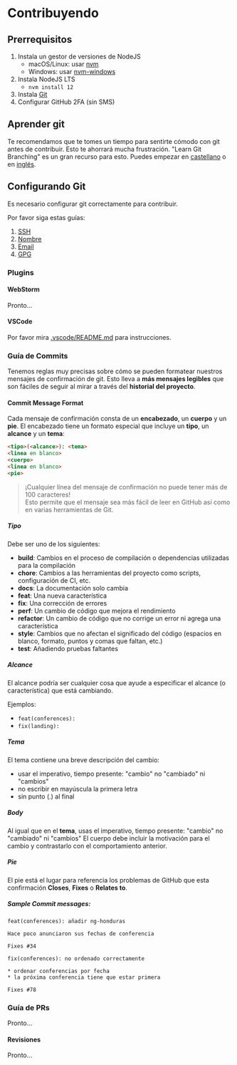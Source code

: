 # Contribuyendo

## Prerrequisitos

1. Instala un gestor de versiones de NodeJS
    - macOS/Linux: usar [nvm](https://github.com/nvm-sh/nvm#installation-and-update)
    - Windows: usar [nvm-windows](https://github.com/coreybutler/nvm-windows#installation--upgrades)
1. Instala NodeJS LTS
    - `nvm install 12`
1. Instala [Git](https://git-scm.com/book/en/v2/Getting-Started-Installing-Git)
1. Configurar GitHub 2FA (sin SMS)

## Aprender git

Te recomendamos que te tomes un tiempo para sentirte cómodo con git antes de contribuir.
Esto te ahorrará mucha frustración. "Learn Git Branching" es un gran recurso para esto.
Puedes empezar en [castellano](https://learngitbranching.js.org/?locale=es_AR) o
en [inglés](https://learngitbranching.js.org/?locale=en_US).

## Configurando Git
Es necesario configurar git correctamente para contribuir.

Por favor siga estas guías:

1. [SSH](https://help.github.com/en/articles/connecting-to-github-with-ssh)
1. [Nombre](https://help.github.com/en/articles/setting-your-username-in-git)
1. [Email](https://help.github.com/en/articles/setting-your-commit-email-address-in-git)
1. [GPG](https://help.github.com/en/articles/about-commit-signature-verification)

### Plugins

#### WebStorm

Pronto...

#### VSCode

Por favor mira [.vscode/README.md](.vscode/README.md) para instrucciones.

### Guía de Commits

Tenemos reglas muy precisas sobre cómo se pueden formatear nuestros mensajes de confirmación de git.
Esto lleva a **más mensajes legibles** que son fáciles de seguir al mirar a través del
**historial del proyecto**.

#### <a name="commit-message-format"></a> Commit Message Format
Cada mensaje de confirmación consta de un **encabezado**, un **cuerpo** y un **pie**.
El encabezado tiene un formato especial que incluye un **tipo**, un **alcance** y un **tema**:

```html
<tipo>(<alcance>): <tema>
<linea en blanco>
<cuerpo>
<linea en blanco>
<pie>
```

> ¡Cualquier línea del mensaje de confirmación no puede tener más de 100 caracteres!<br/>
  Esto permite que el mensaje sea más fácil de leer en GitHub así como en varias herramientas de Git.

##### Tipo
Debe ser uno de los siguientes:

* **build**: Cambios en el proceso de compilación o dependencias utilizadas para la compilación
* **chore**: Cambios a las herramientas del proyecto como scripts, configuración de CI, etc.
* **docs**: La documentación solo cambia
* **feat**: Una nueva característica
* **fix**: Una corrección de errores
* **perf**: Un cambio de código que mejora el rendimiento
* **refactor**: Un cambio de código que no corrige un error ni agrega una característica
* **style**: Cambios que no afectan el significado del código (espacios en blanco, formato, puntos y
  comas que faltan, etc.)
* **test**: Añadiendo pruebas faltantes

##### Alcance
El alcance podría ser cualquier cosa que ayude a especificar el alcance (o característica) que está
cambiando.

Ejemplos:
- `feat(conferences): `
- `fix(landing): `

##### Tema
El tema contiene una breve descripción del cambio:

* usar el imperativo, tiempo presente: "cambio" no "cambiado" ni "cambios"
* no escribir en mayúscula la primera letra
* sin punto (.) al final

##### Body
Al igual que en el **tema**, usas el imperativo, tiempo presente: "cambio" no "cambiado" ni "cambios"
El cuerpo debe incluir la motivación para el cambio y contrastarlo con el comportamiento anterior.

##### Pie
El pie está el lugar para referencia los problemas de GitHub que esta confirmación **Closes**,
**Fixes** o **Relates to**.

##### Sample Commit messages:
```text
feat(conferences): añadir ng-honduras

Hace poco anunciaron sus fechas de conferencia

Fixes #34
```
```text
fix(conferences): no ordenado correctamente

* ordenar conferencias por fecha
* la próxima conferencia tiene que estar primera

Fixes #78
```

### Guía de PRs

Pronto...

#### Revisiones

Pronto...
